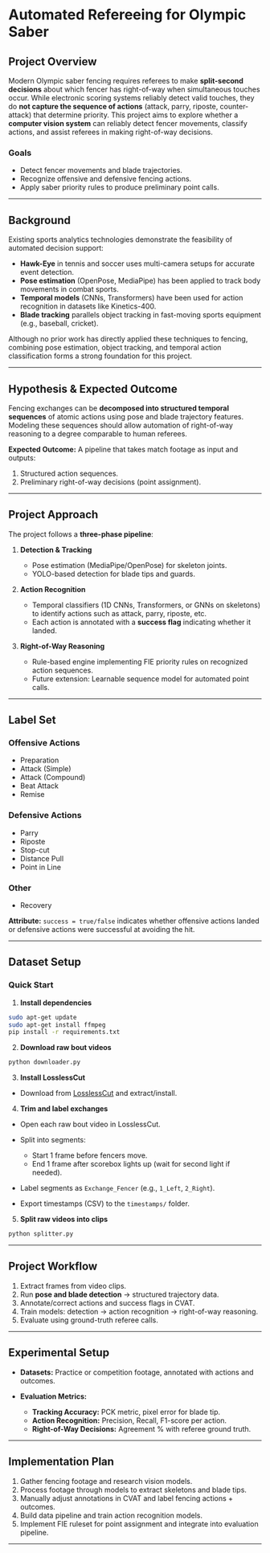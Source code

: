 # Automated Refereeing for Olympic Saber

## Project Overview

Modern Olympic saber fencing requires referees to make **split-second decisions** about which fencer has right-of-way when simultaneous touches occur. While electronic scoring systems reliably detect valid touches, they do **not capture the sequence of actions** (attack, parry, riposte, counter-attack) that determine priority. This project aims to explore whether a **computer vision system** can reliably detect fencer movements, classify actions, and assist referees in making right-of-way decisions.

### Goals

* Detect fencer movements and blade trajectories.
* Recognize offensive and defensive fencing actions.
* Apply saber priority rules to produce preliminary point calls.

---

## Background

Existing sports analytics technologies demonstrate the feasibility of automated decision support:

* **Hawk-Eye** in tennis and soccer uses multi-camera setups for accurate event detection.
* **Pose estimation** (OpenPose, MediaPipe) has been applied to track body movements in combat sports.
* **Temporal models** (CNNs, Transformers) have been used for action recognition in datasets like Kinetics-400.
* **Blade tracking** parallels object tracking in fast-moving sports equipment (e.g., baseball, cricket).

Although no prior work has directly applied these techniques to fencing, combining pose estimation, object tracking, and temporal action classification forms a strong foundation for this project.

---

## Hypothesis & Expected Outcome

Fencing exchanges can be **decomposed into structured temporal sequences** of atomic actions using pose and blade trajectory features. Modeling these sequences should allow automation of right-of-way reasoning to a degree comparable to human referees.

**Expected Outcome:**
A pipeline that takes match footage as input and outputs:

1. Structured action sequences.
2. Preliminary right-of-way decisions (point assignment).

---

## Project Approach

The project follows a **three-phase pipeline**:

1. **Detection & Tracking**

   * Pose estimation (MediaPipe/OpenPose) for skeleton joints.
   * YOLO-based detection for blade tips and guards.

2. **Action Recognition**

   * Temporal classifiers (1D CNNs, Transformers, or GNNs on skeletons) to identify actions such as attack, parry, riposte, etc.
   * Each action is annotated with a **success flag** indicating whether it landed.

3. **Right-of-Way Reasoning**

   * Rule-based engine implementing FIE priority rules on recognized action sequences.
   * Future extension: Learnable sequence model for automated point calls.

---

## Label Set

### Offensive Actions

* Preparation
* Attack (Simple)
* Attack (Compound)
* Beat Attack
* Remise

### Defensive Actions

* Parry
* Riposte
* Stop-cut
* Distance Pull
* Point in Line

### Other

* Recovery

**Attribute:** `success = true/false` indicates whether offensive actions landed or defensive actions were successful at avoiding the hit.

---

## Dataset Setup

### Quick Start

1. **Install dependencies**

```bash
sudo apt-get update
sudo apt-get install ffmpeg
pip install -r requirements.txt
```

2. **Download raw bout videos**

```bash
python downloader.py
```

3. **Install LosslessCut**

* Download from [LosslessCut](https://losslesscut.en.softonic.com) and extract/install.

4. **Trim and label exchanges**

* Open each raw bout video in LosslessCut.
* Split into segments:

  * Start 1 frame before fencers move.
  * End 1 frame after scorebox lights up (wait for second light if needed).
* Label segments as `Exchange_Fencer` (e.g., `1_Left`, `2_Right`).
* Export timestamps (CSV) to the `timestamps/` folder.

5. **Split raw videos into clips**

```bash
python splitter.py
```

---

## Project Workflow

1. Extract frames from video clips.
2. Run **pose and blade detection** → structured trajectory data.
3. Annotate/correct actions and success flags in CVAT.
4. Train models: detection → action recognition → right-of-way reasoning.
5. Evaluate using ground-truth referee calls.

---

## Experimental Setup

* **Datasets:** Practice or competition footage, annotated with actions and outcomes.
* **Evaluation Metrics:**

  * **Tracking Accuracy:** PCK metric, pixel error for blade tip.
  * **Action Recognition:** Precision, Recall, F1-score per action.
  * **Right-of-Way Decisions:** Agreement % with referee ground truth.

---

## Implementation Plan

1. Gather fencing footage and research vision models.
2. Process footage through models to extract skeletons and blade tips.
3. Manually adjust annotations in CVAT and label fencing actions + outcomes.
4. Build data pipeline and train action recognition models.
5. Implement FIE ruleset for point assignment and integrate into evaluation pipeline.

---


